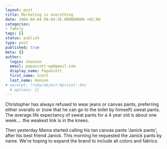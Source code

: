 ```yaml
---
layout: post
title: Marketing is everything
date: 2004-04-04 08:04:56.000000000 +02:00
categories:
- family
tags: []
status: publish
type: post
published: true
meta: {}
author:
  login: shanson
  email: papascott-wp@gmail.com
  display_name: PapaScott
  first_name: Scott
  last_name: Hanson
# excerpt: !ruby/object:Hpricot::Doc
  # options: {}
---
```

<p>Christopher has always refused to wear jeans or canvas pants, preferring either overalls or (now that he can go to the toilet by himself) sweat pants. The average life expectancy of sweat pants for a 4 year old is about one week.... the weakest link is in the knees.</p>
<p>Then yesterday Mama started calling his tan canvas pants 'Janick pants', after his best friend Janick. This morning he requested the Janick pants by name. We're hoping to expand the brand  to include all colors and fabrics.</p>

